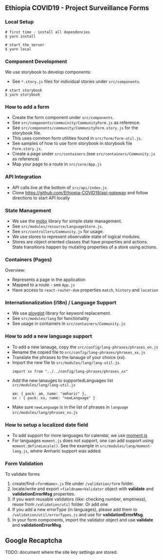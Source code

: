 ## Ethiopia COVID19 - Project Surveillance Forms

### Local Setup

```
# first time - install all dependencies
$ yarn install

# start the server
$ yarn local
```

### Component Development

We use storybook to develop components:

- See `*.story.js` files for individual stories under `src/components`.

```
# start storybook
$ yarn storybook
```

### How to add a form

- Create the form component under `src/components`.
- See `src/components/commuinity/CommunityForm.js` as reference.
- See `src/components/community/CommunityForm.story.js` for the storybook file.
- This uses common form utilities found in `src/form/form-util.js`.
- See samples of how to use form storybook in storybook file `Form.story.js`.
- Create a page under `src/containers` (see `src/containers/Community.js` as reference)
- Map your page to a route in `src/core/App.js`

### API Integration

- API calls live at the bottom of `src/api/index.js`
- Clone https://github.com/Ethiopia-COVID19/api-gateway and follow directions to start API locally

### State Management

- We use the [mobx](https://github.com/mobxjs/mobx) library for simple state management.
- See `src/modules/resource/LanguageStore.js`.
- See `src/controllers/Community.js` for usage.
- We use stores to represent observable state of logical modules.
- Stores are object oriented classes that have properties and actions. State transitions happen by mutating properties of a store using actions.

### Containers (Pages)

Overview:

- Represents a page in the application
- Mapped to a route - see `App.js`
- Have access to `react-router-dom` properties `match`, `history` and `location`

### Internationalization (i18n) / Language Support

- We use [ployglot](http://airbnb.io/polyglot.js/polyglot.html) library for keyword replacement.
- See `src/modules/lang` for functionality
- See usage in containers in `src/containers/Community.js`

### How to add a new language support

- To add a new lanauge, copy the `src/config/lang-phrases/phrases_en.js`
- Rename the copied file to `src/config/lang-phrases/phrases_xx.js`
- Translate the phrases to the lanauge of your choice (xx).
- Import the new file to `src/modules/lang/lang-util.js`.
  ```
  import xx from "../../config/lang-phrases/phrases_xx"
  ```
- Add the new lanauges to supportedLanguages list `src/modules/lang/lang-util.js`
  ```
  am: { pack: am, name: "amharic" },
  xx : { pack: xx, name: "newLanguage" }
  ```
- Make sure `newLanguage` is in the list of phrases in `language` `src/modules/lang/phrases_xx.js`

### How to setup a localized date field

- To add support for more languages for calendar, we use [moment.js](https://momentjs.com/docs/#/i18n/)
- For languages `moment.js` does not support, one can add support using `moment.defineLocale()`. See the example in `src/modules/lang/moment-lang.js`, where Amharic support was added.

### Form Validation

To validate forms

1. create/find `<formName>.js` file under `/validation/form` folder.
2. locate/write and export `<fieldname>Validator` object with **validate** and **validationErrorMsg** properties.
3. If you want reusable validators (like: checking number, emptiness), reuse from `/validation/util` folder. Or add one
4. If you add a new errorType (in languages), please add them to `/validation/util/errorTypes.js` and use for **validationErrorMsg**.
5. In your form components, import the validator object and use **validate** and **validationErrorMsg**.

## Google Recaptcha

TODO: document where the site key settings are stored.
